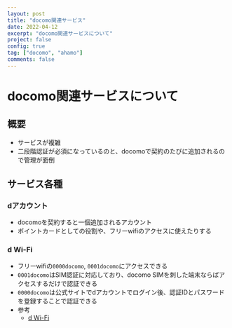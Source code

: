 ```yaml
---
layout: post
title: "docomo関連サービス"
date: 2022-04-12
excerpt: "docomo関連サービスについて"
project: false
config: true
tag: ["docomo", "ahamo"]
comments: false
---
```


# docomo関連サービスについて

## 概要
 - サービスが複雑
 - 二段階認証が必須になっているのと、docomoで契約のたびに追加されるので管理が面倒

## サービス各種

### dアカウント
 - docomoを契約すると一個追加されるアカウント
 - ポイントカードとしての役割や、フリーwifiのアクセスに使えたりする

### d Wi-Fi
 - フリーwifiの`0000docomo`, `0001docomo`にアクセスできる
 - `0001docomo`はSIM認証に対応しており、docomo SIMを刺した端末ならばアクセスするだけで認証できる
 - `0000docomo`は公式サイトでdアカウントでログイン後、認証IDとパスワードを登録することで認証できる
 - 参考
   - [d Wi-Fi](https://www.docomo.ne.jp/service/d_wifi/)
